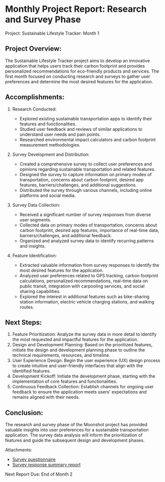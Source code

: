 # Monthly Project Report: Research and Survey Phase 

Project: Sustainable Lifestyle Tracker: Month 1

## Project Overview:
The Sustainable Lifestyle Tracker project aims to develop an innovative application that helps users track their carbon footprint and provides personalized recommendations for eco-friendly products and services. The first month focused on conducting research and surveys to gather user preferences and determine the most desired features for the application.

## Accomplishments:

1. Research Conducted:
   - Explored existing sustainable transportation apps to identify their features and functionalities.
   - Studied user feedback and reviews of similar applications to understand user needs and pain points.
   - Researched environmental impact calculators and carbon footprint measurement methodologies.

2. Survey Development and Distribution:
   - Created a comprehensive survey to collect user preferences and opinions regarding sustainable transportation and related features.
   - Designed the survey to capture information on primary modes of transportation, concerns about carbon footprint, desired app features, barriers/challenges, and additional suggestions.
   - Distributed the survey through various channels, including online platforms and social media.
3. Survey Data Collection:
   - Received a significant number of survey responses from diverse user segments.
   - Collected data on primary modes of transportation, concerns about carbon footprint, desired app features, importance of real-time data, barriers/challenges, and additional feedback.
   - Organized and analyzed survey data to identify recurring patterns and insights.

4. Feature Identification:
   - Extracted valuable information from survey responses to identify the most desired features for the application.
   - Analyzed user preferences related to GPS tracking, carbon footprint calculations, personalized recommendations, real-time data on public transit, integration with carpooling services, and social sharing capabilities.
   - Explored the interest in additional features such as bike-sharing station information, electric vehicle charging stations, and walking routes.

## Next Steps:
1. Feature Prioritization: Analyze the survey data in more detail to identify the most requested and impactful features for the application.
2. Design and Development Planning: Based on the prioritized features, initiate the design and development planning phase to outline the technical requirements, resources, and timeline.
3. User Experience Design: Begin the user experience (UX) design process to create intuitive and user-friendly interfaces that align with the identified features.
4. Development Kickoff: Initiate the development phase, starting with the implementation of core features and functionalities.
5. Continuous Feedback Collection: Establish channels for ongoing user feedback to ensure the application meets users' expectations and remains aligned with their needs.

## Conclusion:
The research and survey phase of the Moonshot project has provided valuable insights into user preferences for a sustainable transportation application. The survey data analysis will inform the prioritization of features and guide the subsequent design and development phases. 

Attachments:
- [Survey questionnaire](https://forms.gle/Qv7kSNYvZJCgH8pm6)
- [Survey response summary report](https://docs.google.com/spreadsheets/d/18W-NKNzfqPnoY9IOp5Z1NNDXCYC_GFICWl8iliCxdeU/edit?usp=sharing)

Next Report Due: End of Month 2 